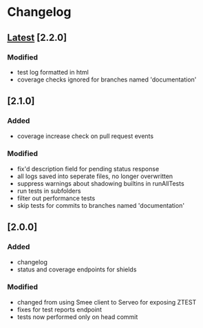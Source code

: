 # Changelog

## [Latest](https://github.com/cortex-lab/matlab-ci/commits/master) [2.2.0]

### Modified

- test log formatted in html
- coverage checks ignored for branches named 'documentation' 

## [2.1.0]
### Added

- coverage increase check on pull request events

### Modified

- fix'd description field for pending status response
- all logs saved into seperate files, no longer overwritten
- suppress warnings about shadowing builtins in runAllTests
- run tests in subfolders
- filter out performance tests
- skip tests for commits to branches named 'documentation'

## [2.0.0]
### Added

- changelog
- status and coverage endpoints for shields

### Modified

- changed from using Smee client to Serveo for exposing ZTEST
- fixes for test reports endpoint
- tests now performed only on head commit

